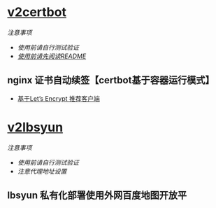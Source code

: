 





# [v2certbot](./v2certbot/)

*注意事项*

- *使用前请自行测试验证*
- [*使用前请先阅读README*](./v2certbot/README.md)


## nginx 证书自动续签【certbot基于容器运行模式】

- [基于Let’s Encrypt 推荐客户端](https://letsencrypt.org/zh-cn/docs/client-options/)



# [v2lbsyun](../../v2lbsyun/)

*注意事项*
- *使用前请自行测试验证*
- *注意代理地址设置*
## lbsyun 私有化部署使用外网百度地图开放平


































